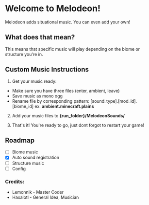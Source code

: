 # Welcome to Melodeon!
Melodeon adds situational music. You can even add your own!

## What does that mean?
This means that specific music will play depending on the biome or structure you're in.

## Custom Music Instructions
1) Get your music ready:
- Make sure you have three files (enter, ambient, leave)
- Save music as mono ogg
- Rename file by corresponding pattern: [sound_type].[mod_id].[biome_id]
  ex. **ambient.minecraft.plains**
  
2) Add your music files to **{run_folder}/MelodeonSounds/**
   
3) That's it! You're ready to go, just dont forgot to restart your game!

## Roadmap
- [ ] Biome music
- [X] Auto sound registration
- [ ] Structure music
- [ ] Config

### Credits:
- Lemonnik - Master Coder
- Haxalotl - General Idea, Musician

